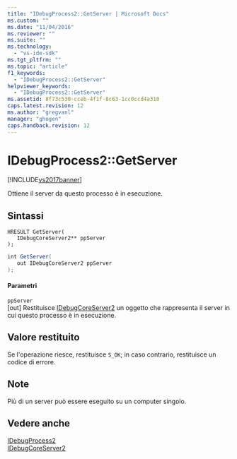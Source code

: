 ```yaml
---
title: "IDebugProcess2::GetServer | Microsoft Docs"
ms.custom: ""
ms.date: "11/04/2016"
ms.reviewer: ""
ms.suite: ""
ms.technology: 
  - "vs-ide-sdk"
ms.tgt_pltfrm: ""
ms.topic: "article"
f1_keywords: 
  - "IDebugProcess2::GetServer"
helpviewer_keywords: 
  - "IDebugProcess2::GetServer"
ms.assetid: 8f73c530-cceb-4f1f-8c63-1cc0ccd4a310
caps.latest.revision: 12
ms.author: "gregvanl"
manager: "ghogen"
caps.handback.revision: 12
---
```

# IDebugProcess2::GetServer
[!INCLUDE[vs2017banner](../../../code-quality/includes/vs2017banner.md)]

Ottiene il server da questo processo è in esecuzione.  
  
## Sintassi  
  
```cpp#  
HRESULT GetServer(   
   IDebugCoreServer2** ppServer  
);  
```  
  
```c#  
int GetServer(   
   out IDebugCoreServer2 ppServer  
);  
```  
  
#### Parametri  
 `ppServer`  
 \[out\]  Restituisce [IDebugCoreServer2](../../../extensibility/debugger/reference/idebugcoreserver2.md) un oggetto che rappresenta il server in cui questo processo è in esecuzione.  
  
## Valore restituito  
 Se l'operazione riesce, restituisce `S_OK`; in caso contrario, restituisce un codice di errore.  
  
## Note  
 Più di un server può essere eseguito su un computer singolo.  
  
## Vedere anche  
 [IDebugProcess2](../../../extensibility/debugger/reference/idebugprocess2.md)   
 [IDebugCoreServer2](../../../extensibility/debugger/reference/idebugcoreserver2.md)
